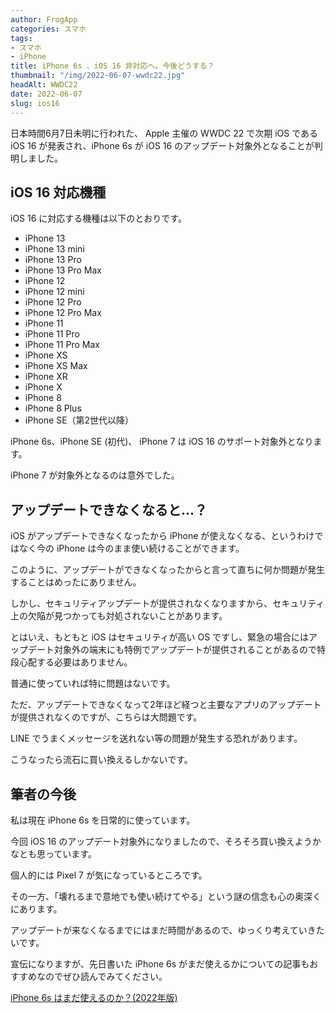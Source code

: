 ```yaml
---
author: FrogApp
categories: スマホ
tags:
- スマホ
- iPhone
title: iPhone 6s 、iOS 16 非対応へ。今後どうする？
thumbnail: "/img/2022-06-07-wwdc22.jpg"
headAlt: WWDC22
date: 2022-06-07
slug: ios16
---
```


日本時間6月7日未明に行われた、 Apple 主催の WWDC 22 で次期 iOS である iOS 16 が発表され、iPhone 6s が iOS 16 のアップデート対象外となることが判明しました。

## iOS 16 対応機種

iOS 16 に対応する機種は以下のとおりです。

* iPhone 13
* iPhone 13 mini
* iPhone 13 Pro
* iPhone 13 Pro Max
* iPhone 12
* iPhone 12 mini
* iPhone 12 Pro
* iPhone 12 Pro Max
* iPhone 11
* iPhone 11 Pro
* iPhone 11 Pro Max
* iPhone XS
* iPhone XS Max
* iPhone XR
* iPhone X
* iPhone 8
* iPhone 8 Plus
* iPhone SE（第2世代以降）

iPhone 6s、iPhone SE (初代)、 iPhone 7 は iOS 16 のサポート対象外となります。

iPhone 7 が対象外となるのは意外でした。

## アップデートできなくなると…？

iOS がアップデートできなくなったから iPhone が使えなくなる、というわけではなく今の iPhone は今のまま使い続けることができます。

このように、アップデートができなくなったからと言って直ちに何か問題が発生することはめったにありません。

しかし、セキュリティアップデートが提供されなくなりますから、セキュリティ上の欠陥が見つかっても対処されないことがあります。

とはいえ、もともと iOS はセキュリティが高い OS ですし、緊急の場合にはアップデート対象外の端末にも特例でアップデートが提供されることがあるので特段心配する必要はありません。

普通に使っていれば特に問題はないです。

ただ、アップデートできなくなって2年ほど経つと主要なアプリのアップデートが提供されなくのですが、こちらは大問題です。

LINE でうまくメッセージを送れない等の問題が発生する恐れがあります。

こうなったら流石に買い換えるしかないです。

## 筆者の今後

私は現在 iPhone 6s を日常的に使っています。

今回 iOS 16 のアップデート対象外になりましたので、そろそろ買い換えようかなとも思っています。

個人的には Pixel 7 が気になっているところです。

その一方、「壊れるまで意地でも使い続けてやる」という謎の信念も心の奥深くにあります。

アップデートが来なくなるまでにはまだ時間があるので、ゆっくり考えていきたいです。

宣伝になりますが、先日書いた iPhone 6s がまだ使えるかについての記事もおすすめなのでぜひ読んでみてください。

[iPhone 6s はまだ使えるのか？(2022年版)](https://frogapp.net/blog/2022-06/iphone6s)
